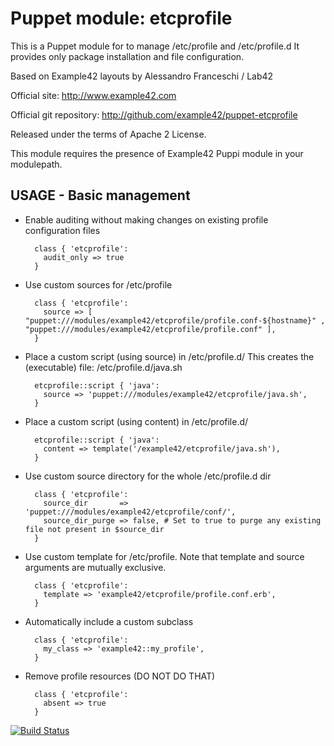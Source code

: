 # Puppet module: etcprofile

This is a Puppet module for to manage /etc/profile and /etc/profile.d
It provides only package installation and file configuration.

Based on Example42 layouts by Alessandro Franceschi / Lab42

Official site: http://www.example42.com

Official git repository: http://github.com/example42/puppet-etcprofile

Released under the terms of Apache 2 License.

This module requires the presence of Example42 Puppi module in your modulepath.


## USAGE - Basic management

* Enable auditing without making changes on existing profile configuration files

        class { 'etcprofile':
          audit_only => true
        }

* Use custom sources for /etc/profile

        class { 'etcprofile':
          source => [ "puppet:///modules/example42/etcprofile/profile.conf-${hostname}" , "puppet:///modules/example42/etcprofile/profile.conf" ], 
        }

* Place a custom script (using source) in /etc/profile.d/
  This creates the (executable) file: /etc/profile.d/java.sh

        etcprofile::script { 'java':
          source => 'puppet:///modules/example42/etcprofile/java.sh',
        }

* Place a custom script (using content) in /etc/profile.d/

        etcprofile::script { 'java':
          content => template('/example42/etcprofile/java.sh'),
        }

* Use custom source directory for the whole /etc/profile.d dir

        class { 'etcprofile':
          source_dir       => 'puppet:///modules/example42/etcprofile/conf/',
          source_dir_purge => false, # Set to true to purge any existing file not present in $source_dir
        }

* Use custom template for /etc/profile. Note that template and source arguments are mutually exclusive.

        class { 'etcprofile':
          template => 'example42/etcprofile/profile.conf.erb',
        }

* Automatically include a custom subclass

        class { 'etcprofile':
          my_class => 'example42::my_profile',
        }

* Remove profile resources (DO NOT DO THAT)

        class { 'etcprofile':
          absent => true
        }

[![Build Status](https://travis-ci.org/example42/puppet-profile.png?branch=master)](https://travis-ci.org/example42/puppet-profile)

